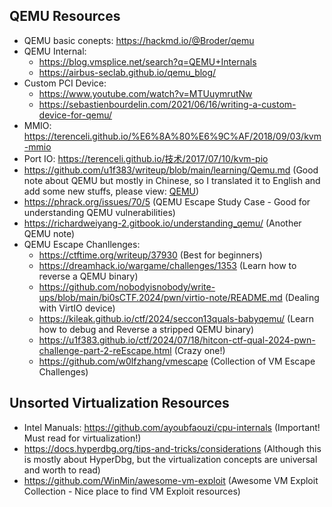## QEMU Resources

- QEMU basic conepts: <https://hackmd.io/@Broder/qemu>
- QEMU Internal:
  - <https://blog.vmsplice.net/search?q=QEMU+Internals>
  - <https://airbus-seclab.github.io/qemu_blog/>
- Custom PCI Device:
  - <https://www.youtube.com/watch?v=MTUuymrutNw>
  - <https://sebastienbourdelin.com/2021/06/16/writing-a-custom-device-for-qemu/>
- MMIO: <https://terenceli.github.io/%E6%8A%80%E6%9C%AF/2018/09/03/kvm-mmio>
- Port IO: <https://terenceli.github.io/技术/2017/07/10/kvm-pio>
- <https://github.com/u1f383/writeup/blob/main/learning/Qemu.md> (Good note about QEMU but mostly in Chinese, so I translated it to English and add some new stuffs, please view: [QEMU](./QEMU.md))
- <https://phrack.org/issues/70/5> (QEMU Escape Study Case - Good for understanding QEMU vulnerabilities)
- <https://richardweiyang-2.gitbook.io/understanding_qemu/> (Another QEMU note)
- QEMU Escape Chanllenges:
  - <https://ctftime.org/writeup/37930> (Best for beginners)
  - <https://dreamhack.io/wargame/challenges/1353> (Learn how to reverse a QEMU binary)
  - <https://github.com/nobodyisnobody/write-ups/blob/main/bi0sCTF.2024/pwn/virtio-note/README.md> (Dealing with VirtIO device)
  - <https://kileak.github.io/ctf/2024/seccon13quals-babyqemu/> (Learn how to debug and Reverse a stripped QEMU binary)
  - <https://u1f383.github.io/ctf/2024/07/18/hitcon-ctf-qual-2024-pwn-challenge-part-2-reEscape.html> (Crazy one!)
  - <https://github.com/w0lfzhang/vmescape> (Collection of VM Escape Challenges)

## Unsorted Virtualization Resources

- Intel Manuals: <https://github.com/ayoubfaouzi/cpu-internals> (Important! Must read for virtualization!)
- <https://docs.hyperdbg.org/tips-and-tricks/considerations> (Although this is mostly about HyperDbg, but the virtualization concepts are universal and worth to read)
- <https://github.com/WinMin/awesome-vm-exploit> (Awesome VM Exploit Collection - Nice place to find VM Exploit resources)

